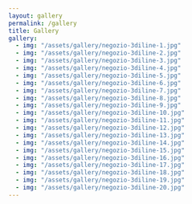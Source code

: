 ```yaml
---
layout: gallery
permalink: /gallery
title: Gallery
gallery:
  - img: "/assets/gallery/negozio-3diline-1.jpg"
  - img: "/assets/gallery/negozio-3diline-2.jpg"
  - img: "/assets/gallery/negozio-3diline-3.jpg"
  - img: "/assets/gallery/negozio-3diline-4.jpg"
  - img: "/assets/gallery/negozio-3diline-5.jpg"
  - img: "/assets/gallery/negozio-3diline-6.jpg"
  - img: "/assets/gallery/negozio-3diline-7.jpg"
  - img: "/assets/gallery/negozio-3diline-8.jpg"
  - img: "/assets/gallery/negozio-3diline-9.jpg"
  - img: "/assets/gallery/negozio-3diline-10.jpg"
  - img: "/assets/gallery/negozio-3diline-11.jpg"
  - img: "/assets/gallery/negozio-3diline-12.jpg"
  - img: "/assets/gallery/negozio-3diline-13.jpg"
  - img: "/assets/gallery/negozio-3diline-14.jpg"
  - img: "/assets/gallery/negozio-3diline-15.jpg"
  - img: "/assets/gallery/negozio-3diline-16.jpg"
  - img: "/assets/gallery/negozio-3diline-17.jpg"
  - img: "/assets/gallery/negozio-3diline-18.jpg"
  - img: "/assets/gallery/negozio-3diline-19.jpg"
  - img: "/assets/gallery/negozio-3diline-20.jpg"
---
```

